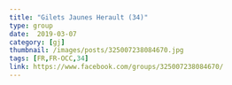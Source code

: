 ```yaml
---
title: "Gilets Jaunes Herault (34)"
type: group
date:  2019-03-07
category: [gj]
thumbnail: /images/posts/325007238084670.jpg
tags: [FR,FR-OCC,34]
link: https://www.facebook.com/groups/325007238084670/
---
```

